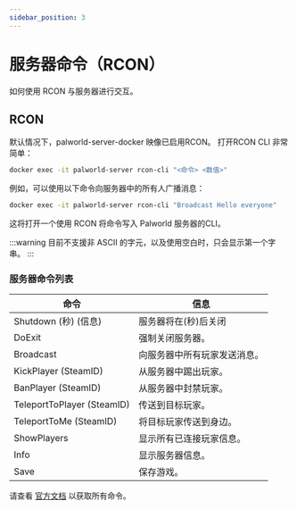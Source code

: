 ```yaml
---
sidebar_position: 3
---
```


# 服务器命令（RCON）

如何使用 RCON 与服务器进行交互。

## RCON

默认情况下，palworld-server-docker 映像已启用RCON。
打开RCON CLI 非常简单：

```bash
docker exec -it palworld-server rcon-cli "<命令> <数值>"
```

例如，可以使用以下命令向服务器中的所有人广播消息：

```bash
docker exec -it palworld-server rcon-cli "Broadcast Hello everyone"
```

这将打开一个使用 RCON 将命令写入 Palworld 服务器的CLI。

:::warning
目前不支援非 ASCII 的字元，以及使用空白时，只会显示第一个字串。
:::

### 服务器命令列表

| 命令                         | 信息             |
|----------------------------|----------------|
| Shutdown (秒) (信息)          | 服务器将在(秒)后关闭    |
| DoExit                     | 强制关闭服务器。       |
| Broadcast                  | 向服务器中所有玩家发送消息。 |
| KickPlayer (SteamID)       | 从服务器中踢出玩家。     |
| BanPlayer (SteamID)        | 从服务器中封禁玩家。     |
| TeleportToPlayer (SteamID) | 传送到目标玩家。       |
| TeleportToMe (SteamID)     | 将目标玩家传送到身边。    |
| ShowPlayers                | 显示所有已连接玩家信息。   |
| Info                       | 显示服务器信息。       |
| Save                       | 保存游戏。          |

请查看 [官方文档](https://tech.palworldgame.com/server-commands) 以获取所有命令。

